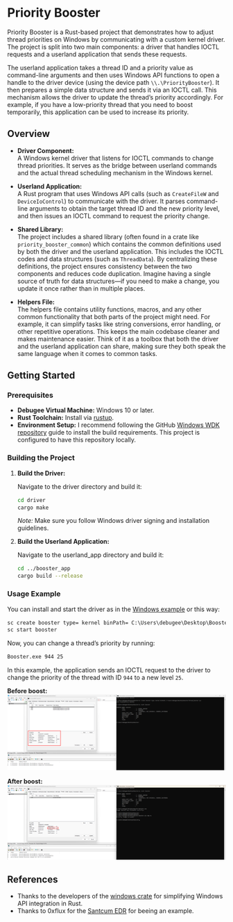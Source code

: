 # Priority Booster

Priority Booster is a Rust-based project that demonstrates how to adjust thread priorities on Windows by communicating with a custom kernel driver. The project is split into two main components: a driver that handles IOCTL requests and a userland application that sends these requests.

The userland application takes a thread ID and a priority value as command-line arguments and then uses Windows API functions to open a handle to the driver device (using the device path `\\.\PriorityBooster`). It then prepares a simple data structure and sends it via an IOCTL call. This mechanism allows the driver to update the thread’s priority accordingly. For example, if you have a low-priority thread that you need to boost temporarily, this application can be used to increase its priority.

## Overview

- **Driver Component:**  
    A Windows kernel driver that listens for IOCTL commands to change thread priorities. It serves as the bridge between userland commands and the actual thread scheduling mechanism in the Windows kernel.
    
- **Userland Application:**  
    A Rust program that uses Windows API calls (such as `CreateFileW` and `DeviceIoControl`) to communicate with the driver. It parses command-line arguments to obtain the target thread ID and the new priority level, and then issues an IOCTL command to request the priority change.
    
- **Shared Library:**  
    The project includes a shared library (often found in a crate like `priority_booster_common`) which contains the common definitions used by both the driver and the userland application. This includes the IOCTL codes and data structures (such as `ThreadData`). By centralizing these definitions, the project ensures consistency between the two components and reduces code duplication. Imagine having a single source of truth for data structures—if you need to make a change, you update it once rather than in multiple places.
    
- **Helpers File:**  
    The helpers file contains utility functions, macros, and any other common functionality that both parts of the project might need. For example, it can simplify tasks like string conversions, error handling, or other repetitive operations. This keeps the main codebase cleaner and makes maintenance easier. Think of it as a toolbox that both the driver and the userland application can share, making sure they both speak the same language when it comes to common tasks.
    

## Getting Started

### Prerequisites

- **Debugee Virtual Machine:** Windows 10 or later.
- **Rust Toolchain:** Install via [rustup](https://rustup.rs/).
- **Environment Setup:** I recommend following the GitHub [Windows WDK repository](https://github.com/microsoft/windows-drivers-rs/tree/main) guide to install the build requirements. This project is configured to have this repository locally.

### Building the Project

1. **Build the Driver:**
    
    Navigate to the driver directory and build it:
    
    ```sh
    cd driver
    cargo make
    ```
    
    _Note:_ Make sure you follow Windows driver signing and installation guidelines.
    
2. **Build the Userland Application:**
    
    Navigate to the userland_app directory and build it:
    
    ```sh
    cd ../booster_app
    cargo build --release
    ```
    

### Usage Example

You can install and start the driver as in the [Windows example](https://github.com/microsoft/windows-drivers-rs/tree/main/examples/sample-wdm-driver) or this way:

```cmd
sc create booster type= kernel binPath= C:\Users\debugee\Desktop\Booster\thread_booster.sys
sc start booster
```

Now, you can change a thread’s priority by running:

```cmd
Booster.exe 944 25
```

In this example, the application sends an IOCTL request to the driver to change the priority of the thread with ID `944` to a new level `25`.

**Before boost:**
![Before Boost](before_boost.png)

**After boost:**
![After Boost](after_boost.png)


## References

- Thanks to the developers of the [windows crate](https://github.com/microsoft/windows-rs) for simplifying Windows API integration in Rust.
- Thanks to 0xflux for the [Santcum EDR](https://github.com/0xflux/Sanctum) for beeing an example. 
